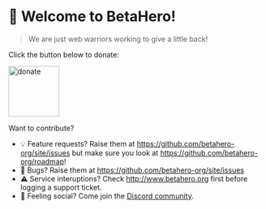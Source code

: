 # 👋 Welcome to BetaHero!
> We are just web warriors working to give a little back! 

Click the button below to donate:

[<img src="https://betahero.org/donate.svg" width="100" alt="donate"/>](https://betahero.org/donate)

Want to contribute? 

* 💡 Feature requests? Raise them at https://github.com/betahero-org/site/issues but make sure you look at https://github.com/betahero-org/roadmap!
* 🐛 Bugs? Raise them at https://github.com/betahero-org/site/issues
* ⚠️ Service interuptions? Check http://www.betahero.org first before logging a support ticket.
* 🦩 Feeling social? Come join the [Discord community](https://betahero.org/chat).
